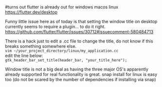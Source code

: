 #turns out flutter is already out for windows macos linux
<https://flutter.dev/desktop>

Funny little issue here as of today is that setting the window title on desktop currently seems to require a plugin... to do it right.
<https://github.com/flutter/flutter/issues/30712#issuecomment-580484713>

There is a hack just to edit a .cc file to change the title, do not know if this breaks something somewhere else.  
`vim ~/your_project_directory/linux/my_application.cc`  
edit the line below:  
`gtk_header_bar_set_title(header_bar, "your_title_here");`

Window title is not a big deal as having the three major OS's apparently already supported for real functionality is great.
snap install for linux is easy too (do not be scared by the number of dependencies if installing via snap)
